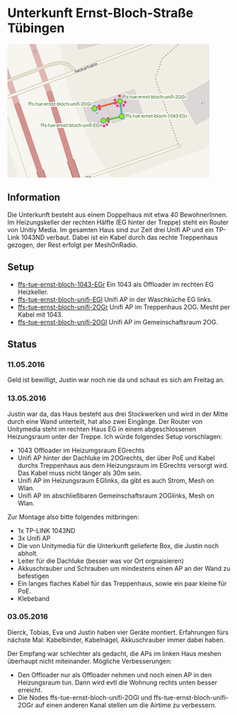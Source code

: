 # Unterkunft Ernst-Bloch-Straße Tübingen

![](unterkunft-ernst-bloch-str.png)

## Information
Die Unterkunft besteht aus einem Doppelhaus mit etwa 40 BewohnerInnen. Im Heizungskeller der rechten Hälfte (EG hinter der Treppe) steht ein Router von Unitiy Media. Im gesamten Haus sind zur Zeit drei Unifi AP und ein TP-Link 1043ND verbaut. Dabei ist ein Kabel durch das rechte Treppenhaus gezogen, der Rest erfolgt per MeshOnRadio.

## Setup
* [ffs-tue-ernst-bloch-1043-EGr](ffs-tue-ernst-bloch-1043-EGr.sh) Ein 1043 als Offloader im rechten EG Heizkeller.
* [ffs-tue-ernst-bloch-unifi-EGl](ffs-tue-ernst-bloch-unifi-EGl.sh) Unifi AP in der Waschküche EG links.
* [ffs-tue-ernst-bloch-unifi-2OGr](ffs-tue-ernst-bloch-unifi-2OGr.sh) Unifi AP im Treppenhaus 2OG. Mesht per Kabel mit 1043.
* [ffs-tue-ernst-bloch-unifi-2OGl](ffs-tue-ernst-bloch-unifi-2OGl.sh) Unifi AP im Gemeinschaftsraum 2OG.

## Status
### 11.05.2016
Geld ist bewilligt, Justin war noch nie da und schaut es sich am Freitag an.

### 13.05.2016
Justin war da, das Haus besteht aus drei Stockwerken und wird in der Mitte durch eine Wand unterteilt, hat also zwei Eingänge. Der Router von Unitymedia steht im rechten Haus EG in einem abgeschlossenen Heizungsraum unter der Treppe. Ich würde folgendes Setup vorschlagen:

* 1043 Offloader im Heizumgsraum EGrechts
* Unifi AP hinter der Dachluke im 2OGrechts, der über PoE und Kabel durchs Treppenhaus aus dem Heizungsraum im EGrechts versorgt wird. Das Kabel muss nicht länger als 30m sein.
* Unifi AP im Heizungsraum EGlinks, da gibt es auch Strom, Mesh on Wlan.
* Unifi AP im abschließbaren Gemeinschaftsraum 2OGlinks, Mesh on Wlan. 

Zur Montage also bitte folgendes mitbringen:
* 1x TP-LINK 1043ND
* 3x Unifi AP
* Die von Unitymedia für die Unterkunft gelieferte Box, die Justin noch abholt.
* Leiter für die Dachluke (besser was vor Ort orgnaisieren)
* Akkuschrauber und Schrauben um mindestens einen AP an der Wand zu befestigen
* Ein langes flaches Kabel für das Treppenhaus, sowie ein paar kleine für PoE.
* Klebeband

### 03.05.2016
Dierck, Tobias, Eva und Justin haben vier Geräte montiert. Erfahrungen fürs nächste Mal: Kabelbinder, Kabelnägel, Akkuschrauber immer dabei haben.

Der Empfang war schlechter als gedacht, die APs im linken Haus meshen überhaupt nicht miteinander. Mögliche Verbesserungen:
* Den Offloader nur als Offloader nehmen und noch einen AP in den Heizungsraum tun. Dann wird evtl die Wohnung rechts unten besser erreicht.
* Die Nodes ffs-tue-ernst-bloch-unifi-2OGl und ffs-tue-ernst-bloch-unifi-2OGr auf einen anderen Kanal stellen um die Airtime zu verbessern. 
